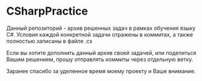 # CSharpPractice

Данный репозиторий - архив решенных задач в рамках обучения языку C#. Условия каждой конкретной задачи отражены в коммитах, а также полностью записаны в файле .cs 

Если вы хотите дополнить данный архив своей задачей, или поделиться Вашим решением, прошу отправлять коммиты через отдельную ветку. 

Заранее спасибо за уделенное время моему проекту и Ваше внимание.

